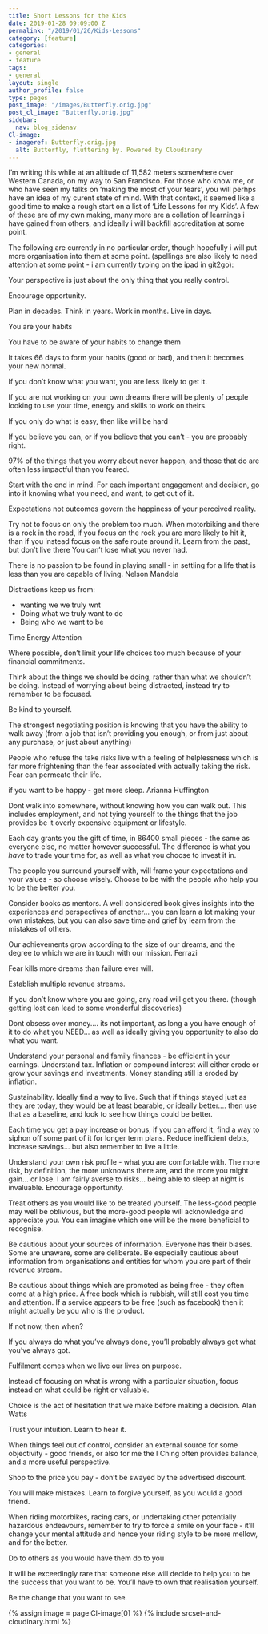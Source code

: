 ```yaml
---
title: Short Lessons for the Kids
date: 2019-01-28 09:09:00 Z
permalink: "/2019/01/26/Kids-Lessons"
category: [feature]
categories:
- general
- feature
tags:
- general
layout: single
author_profile: false
type: pages
post_image: "/images/Butterfly.orig.jpg"
post_cl_image: "Butterfly.orig.jpg"
sidebar:
  nav: blog_sidenav
Cl-image:
- imageref: Butterfly.orig.jpg
  alt: Butterfly, fluttering by. Powered by Cloudinary
---
```

I’m writing this while at an altitude of 11,582 meters somewhere over Western Canada, on my way to San Francisco. For those who know me, or who have seen my talks on ‘making the most of your fears’, you will perhps have an idea of my curent state of mind. With that context, it seemed like a good time to make a rough start on a list of ‘Life Lessons for my Kids’. A few of these are of my own making, many more are a collation of learnings i have gained from others, and ideally i will backfill accreditation at some point.
 
 The following are currently in no particular order, though hopefully i will put more organisation into them at some point. (spellings are also likely to need attention at some point - i am currently typing on the ipad in git2go):


Your perspective is just about the only thing that you really control.

Encourage opportunity.


Plan in decades. 
Think in years. 
Work in months.
Live in days.


You are your habits

You have to be aware of your habits to change them

It takes 66 days to form your habits (good or bad), and then it becomes your new normal. 

If you don’t know what you want, you are less likely to get it.

If you are not working on your own dreams there will be plenty of people looking to use your time, energy and skills to work on theirs.

If you only do what is easy, then like will be hard

If you believe you can, or if you believe that you can’t - you are probably right.

97% of the things that you worry about never happen, and those that do are often less impactful than you feared.

Start with the end in mind. For each important engagement and decision, go into it knowing what you need, and want, to get out of it.

Expectations not outcomes govern the happiness of your perceived reality.

Try not to focus on only the problem too much.
When motorbiking and there is a rock in the road, if you focus on the rock you are more likely to hit it, than if you instead focus on the safe route around it.
Learn from the past, but don’t live there 
You can’t lose what you never had.

There is no passion to be found in playing small - in settling for a life that is less than you are capable of living. Nelson Mandela

Distractions keep us from:
* wanting we we truly wnt
* Doing what we truly want to do
* Being who we want to be

Time
Energy
Attention

Where possible, don’t limit your life choices too much because of your financial commitments.

Think about the things we should be doing, rather than what we shouldn’t be doing.
Instead of worrying about being distracted, instead try to remember to be focused.

Be kind to yourself.

The strongest  negotiating position is knowing that you have the ability to walk away (from a job that isn’t providing you enough, or from just about any purchase, or just about anything)

People who refuse the take risks live with a feeling of helplessness which is far more frightening than the fear associated with actually taking the risk. Fear can permeate their life.

if you want to be happy - get more sleep. Arianna Huffington

Dont walk into somewhere, without knowing how you can walk out. This includes employment, and not tying yourself to the things that the job provides be it overly expensive equipment or lifestyle. 

Each day grants you the gift of time, in 86400 small pieces - the same as everyone else, no matter however successful. The difference is what you _have_ to trade your time for, as well as what you choose to invest it in.

The people you surround yourself with, will frame your expectations and your values - so choose wisely. Choose to be with the people who help you to be the better you.


Consider books as mentors. A well considered book gives insights into the experiences and perspectives of another... you can learn a lot making your own mistakes, but you can also save time and grief by learn from the mistakes of others.

Our achievements grow according to the size of our dreams, and the degree to which we are in touch with our mission. Ferrazi 

Fear kills more dreams than failure ever will.

Establish multiple revenue streams.

If you don’t know where you are going, any road will get you there.
(though getting lost can lead to some wonderful discoveries)


Dont obsess over money.... its not important, as long a you have enough of it to do what you NEED... as well as ideally giving you opportunity to also do what you want.

Understand your personal and family finances - be efficient in your earnings. Understand tax.
Inflation or compound interest will either erode or grow your savings and investments. Money standing still is eroded by inflation.

Sustainability.
Ideally find a way to live. Such that if things stayed just as they are today, they would be at least bearable, or ideally better.... then use that as a baseline, and look to see how things could be better.

Each time you get a pay increase or bonus, if you can afford it, find a way to siphon off some part of it for longer term plans. Reduce inefficient debts, increase savings... but also remember to live a little.

Understand your own risk profile - what you are comfortable with. The more risk, by definition, the more unknowns there are, and the more you might gain... or lose.
I am fairly averse to risks... being able to sleep at night is invaluable.
Encourage opportunity.

Treat others as you would like to be treated yourself. The less-good people may well be oblivious, but the more-good people will acknowledge and appreciate you. You can imagine which one will be the more beneficial to recognise.

Be cautious about your sources of information. Everyone has their biases. Some are unaware, some are deliberate. Be especially cautious about information from organisations and entities for whom you are part of their revenue stream.

Be cautious about things which are promoted as being free - they often come at a high price. A free book which is rubbish, will still cost you time and attention. If a service appears to be free (such as facebook) then it might actually be you who is the product.

If not now, then when?

If you always do what you’ve always done, you’ll probably always get what you’ve always got.

Fulfilment comes when we live our lives on purpose.

Instead of focusing on what is wrong with a particular situation, focus instead on what could be right or valuable.

Choice is the act of hesitation that we make before making a decision. Alan Watts

Trust your intuition. Learn to hear it.

When things feel out of control, consider an external source for some objectivity - good friends, or also for me the I Ching often provides balance, and a more useful perspective.

Shop to the price you pay - don’t be swayed by the advertised discount.

You will make mistakes. Learn to forgive yourself, as you would a good friend.

When riding motorbikes, racing cars, or undertaking other potentially hazardous endeavours, remember to try to force a smile on your face - it’ll change your mental attitude and hence your riding style to be more mellow, and for the better.

Do to others as you would have them do to you

It will be exceedingly rare that someone else will decide to help you to be the success that you want to be. You’ll have to own that realisation yourself.

Be the change that you want to see.





{% assign image = page.Cl-image[0] %}
{% include srcset-and-cloudinary.html %}

